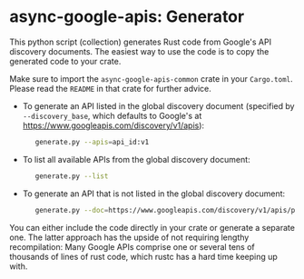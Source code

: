 # async-google-apis: Generator

This python script (collection) generates Rust code from Google's API discovery
documents. The easiest way to use the code is to copy the generated code to your
crate.

Make sure to import the `async-google-apis-common` crate in your `Cargo.toml`.
Please read the `README` in that crate for further advice.

* To generate an API listed in the global discovery document (specified by
    `--discovery_base`, which defaults to Google's at https://www.googleapis.com/discovery/v1/apis):
  ```bash
     generate.py --apis=api_id:v1
  ```
* To list all available APIs from the global discovery document:
  ```bash
     generate.py --list
  ```
* To generate an API that is not listed in the global discovery document:
  ```bash
     generate.py --doc=https://www.googleapis.com/discovery/v1/apis/photoslibrary/v1/rest
  ```

You can either include the code directly in your crate or generate a separate
one. The latter approach has the upside of not requiring lengthy recompilation:
Many Google APIs comprise one or several tens of thousands of lines of rust
code, which rustc has a hard time keeping up with.
